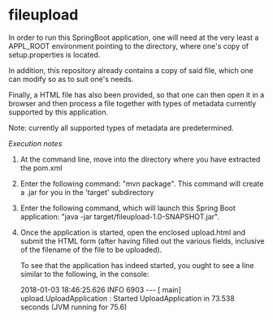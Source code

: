 # fileupload

In order to run this SpringBoot application, one will need at the very least a APPL_ROOT environment pointing to the directory, 
where one's copy of setup.properties is located.

In addition, this repository already contains a copy of said file, which one can modify so as to suit one's needs.

Finally, a HTML file has also been provided, so that one can then open it in a browser and then process a file together with
types of metadata currently supported by this application.

Note:  currently all supported types of metadata are predetermined.

*Execution notes*

1)  At the command line, move into the directory where you have extracted the pom.xml
2)  Enter the following command:  "mvn package".  This command will create a .jar for you in the 'target' subdirectory
3)  Enter the following command, which will launch this Spring Boot application:  "java -jar target/fileupload-1.0-SNAPSHOT.jar".
4)  Once the application is started, open the enclosed upload.html and submit the HTML form (after having filled out the various fields, inclusive of the filename of the file to be uploaded).

    To see that the application has indeed started, you ought to see a line similar to the following, in the console:
    
    2018-01-03 18:46:25.626  INFO 6903 --- [           main] upload.UploadApplication                 : Started UploadApplication in 73.538 seconds (JVM running for 75.6)

